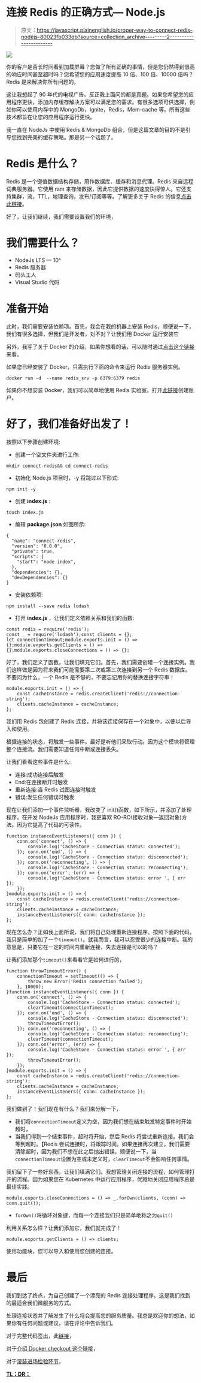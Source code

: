 # 连接 Redis 的正确方式— Node.js

> 原文：<https://javascript.plainenglish.io/proper-way-to-connect-redis-nodejs-80023fb033db?source=collection_archive---------2----------------------->

![](img/6355df02e03992933f3f42d5d4fde73f.png)

你的客户是否长时间看到加载屏幕？您做了所有正确的事情，但是您仍然得到很高的响应时间甚至超时吗？您希望您的应用速度提高 10 倍、100 倍、10000 倍吗？Redis 是来解决你所有问题的。

这让我想起了 90 年代的电视广告。反正我上面问的都是真题。如果您希望您的应用程序更快，添加内存缓存解决方案可以满足您的需求。有很多选项可供选择，例如你可以使用内存中的 MongoDb，Ignite，Redis，Mem-cache 等。所有这些技术都旨在让您的应用程序运行更快。

我一直在 NodeJs 中使用 Redis & MongoDb 组合，但是这篇文章的目的不是引导您找到完美的缓存策略。那是另一个话题了。

# Redis 是什么？

Redis 是一个键值数据结构存储，用作数据库、缓存和消息代理。Redis 来自远程词典服务器。它使用 ram 来存储数据，因此它提供数据的速度快得惊人。它还支持集群，流，TTL，地理查询，发布/订阅等等。了解更多关于 Redis 的信息[点击此链接](https://redis.io/)。

好了，让我们继续，我们需要设置我们的环境，

# 我们需要什么？

*   NodeJs LTS — 10^
*   Redis 服务器
*   码头工人
*   Visual Studio 代码

# 准备开始

此时，我们需要安装依赖项。首先，我会在我的机器上安装 Redis，顺便说一下，我们有很多选择，但我们是开发者，对不对？让我们用 Docker 运行安装它

另外，我写了关于 Docker 的介绍，如果你想看的话，可以随时通过[点击这个链接](https://medium.com/faun/the-best-docker-introduction-8b518b6f0b05)来看。

如果您已经安装了 Docker，只需执行下面的命令来运行 Redis 服务器实例。

```
docker run -d  --name redis_srv -p 6379:6379 redis
```

如果你不想安装 Docker，我们可以简单地使用 Redis 实验室。打开[此链接](https://redislabs.com/try-free/)创建账户。

# 好了，我们准备好出发了！

按照以下步骤创建环境:

*   创建一个空文件夹进行工作:

```
mkdir connect-redis&& cd connect-redis
```

*   初始化 Node.js 项目时，-y 将跳过以下形式:

```
npm init -y
```

*   创建 **index.js** :

```
touch index.js
```

*   编辑 **package.json** 如图所示:

```
{
  "name": "connect-redis",
  "version": "0.0.0",
  "private": true,
  "scripts": {
    "start": "node index",
  },
  "dependencies": {},
  "devDependencies": {}
}
```

*   安装依赖项:

```
npm install --save redis lodash
```

*   打开 **index.js** ，让我们定义依赖关系和我们的函数:

```
const redis = require('redis');
const _ = require('lodash');const clients = {};
let connectionTimeout;module.exports.init = () => {};module.exports.getClients = () => {};module.exports.closeConnections = () => {};
```

好了，我们定义了函数，让我们填充它们。首先，我们需要创建一个连接实例。我们这样做是因为将来我们可能需要第二次或第三次连接到另一个 Redis 数据库。不要问为什么，一个 Redis 是不够的，不要忘记用你的替换连接字符串！

```
module.exports.init = () => {
    const cacheInstance = redis.createClient('redis://connection-string');
    clients.cacheInstance = cacheInstance;
};
```

我们用 Redis 包创建了 Redis 连接，并将该连接保存在一个对象中，以便以后导入和使用。

根据连接的状态，将触发一些事件。最好是听他们采取行动。因为这个模块将管理整个连接流。我们需要知道任何中断或连接丢失。

让我们看看这些事件是什么:

*   连接:成功连接后触发
*   End:在连接断开时触发
*   重新连接:当 Redis 试图连接时触发
*   错误:发生任何错误时触发

现在让我们添加一个事件监听器，我改变了 init()函数，如下所示，并添加了处理程序。在开发 NodeJs 应用程序时，我更喜欢 RO-RO(接收对象—返回对象)方法。因为它提高了代码的可读性。

```
function instanceEventListeners({ conn }) {
    conn.on('connect', () => {
        console.log('CacheStore - Connection status: connected');
    }); conn.on('end', () => {
        console.log('CacheStore - Connection status: disconnected');
    }); conn.on('reconnecting', () => {
        console.log('CacheStore - Connection status: reconnecting');
    }); conn.on('error', (err) => {
        console.log('CacheStore - Connection status: error ', { err });
    });
}module.exports.init = () => {
    const cacheInstance = redis.createClient('redis://connection-string');
    clients.cacheInstance = cacheInstance;
    instanceEventListeners({ conn: cacheInstance });
};
```

现在怎么办？正如我上面所说，我们将自己处理重新连接程序。按照下面的代码，我只是简单的加了一个`timeout()`。就我而言，我可以忍受很少的连接中断。我的意思是，只要它在一定的时间内重新连接，失去连接是可以的吗？

让我们添加那个`timeout()`来看看它是如何进行的，

```
function throwTimeoutError() {
    connectionTimeout = setTimeout(() => {
        throw new Error('Redis connection failed');
    }, 10000);
}function instanceEventListeners({ conn }) {
    conn.on('connect', () => {
        console.log('CacheStore - Connection status: connected');
        clearTimeout(connectionTimeout);
    }); conn.on('end', () => {
        console.log('CacheStore - Connection status: disconnected');
        throwTimeoutError();
    }); conn.on('reconnecting', () => {
        console.log('CacheStore - Connection status: reconnecting');
        clearTimeout(connectionTimeout);
    }); conn.on('error', (err) => {
        console.log('CacheStore - Connection status: error ', { err });
        throwTimeoutError();
    });
}module.exports.init = () => {
    const cacheInstance = redis.createClient('redis://connection-string');
    clients.cacheInstance = cacheInstance;
    instanceEventListeners({ conn: cacheInstance });
};
```

我们做到了！我们现在有什么？我们来分解一下，

*   我们将`connectionTimeout`定义为空，因为我们想在结束触发特定事件时开始超时，
*   当我们得到一个结束事件，超时将开始，然后 Redis 将尝试重新连接。我们会等到超时。【Redis 尝试连接时，将跟踪时间。如果连接再次建立，我们需要清除超时，因为我们不想在此之后抛出错误。顺便说一下，当`connectionTimeout`设置为空或未定义时，`clearTimeout`不会影响任何事情。

我们留下了一些好东西，让我们填满它们。我想管理关闭连接的流程，如何管理打开的流程。因为如果您在 Kubernetes 中运行应用程序，优雅地关闭应用程序总是最佳实践。

```
module.exports.closeConnections = () => _.forOwn(clients, (conn) => conn.quit());
```

*   `forOwn()`将循环对象键，而每一个连接我们只是简单地称之为`quit()`

利用关系怎么样？让我们添加它，我们就完成了！

```
module.exports.getClients = () => clients;
```

使用功能块，您可以导入和使用您创建的连接。

# 最后

我们到达了终点，为自己创建了一个漂亮的 Redis 连接处理程序。这是我们找到的最适合我们微服务的方式。

处理连接状态并了解发生了什么将会提高您的服务质量。我总是欢迎你的想法，如果你有任何问题或建议，请在评论中告诉我们。

对于完整代码签出，此[链接](https://github.com/irnmon/microservice-base/)，

对于[介绍 Docker checkout 这个链接](https://medium.com/faun/the-best-docker-introduction-8b518b6f0b05)，

对于[滚装进场检验环节](https://www.freecodecamp.org/news/elegant-patterns-in-modern-javascript-roro-be01e7669cbd/)，

[**TL；DR；**](https://github.com/irnmon/microservice-base/blob/master/lib/loaders/cacheStore.js)